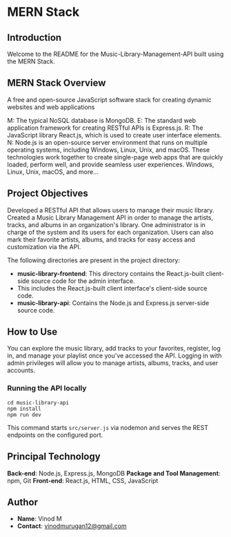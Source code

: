 # MERN Stack

## Introduction
Welcome to the README for the Music-Library-Management-API built using the MERN Stack.

## MERN Stack Overview
A free and open-source JavaScript software stack for creating dynamic websites and web applications

M: The typical NoSQL database is MongoDB.
E: The standard web application framework for creating RESTful APIs is Express.js.
R: The JavaScript library React.js, which is used to create user interface elements.
N: Node.js is an open-source server environment that runs on multiple operating systems, including Windows, Linux, Unix, and macOS.
These technologies work together to create single-page web apps that are quickly loaded, perform well, and provide seamless user experiences.
Windows, Linux, Unix, macOS, and more...


## Project Objectives

Developed a RESTful API that allows users to manage their music library.
Created a Music Library Management API in order to manage the artists, tracks, and albums in an organization's library. 
One administrator is in charge of the system and its users for each organization.
Users can also mark their favorite artists, albums, and tracks for easy access and customization via the API.



The following directories are present in the project directory:

- **music-library-frontend**: This directory contains the React.js-built client-side source code for the admin interface.
-  This includes the React.js-built client interface's client-side source code.
- **music-library-api**: Contains the Node.js and Express.js server-side source code.


## How to Use

You can explore the music library, add tracks to your favorites, register, log in, and manage your playlist once you've accessed the API. Logging in with admin privileges will allow you to manage artists, albums, tracks, and user accounts.

### Running the API locally

```
cd music-library-api
npm install
npm run dev
```
This command starts `src/server.js` via nodemon and serves the REST endpoints on the configured port.


## Principal Technology

**Back-end**: Node.js, Express.js, MongoDB 
**Package and Tool Management**: npm, Git
**Front-end**: React.js, HTML, CSS, JavaScript



## Author
- **Name**: Vinod M
- **Contact**: vinodmurugan12@gmail.com
